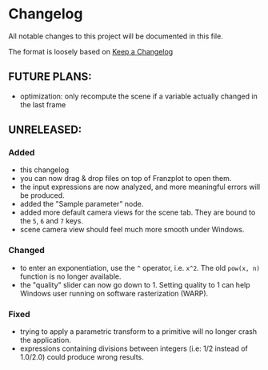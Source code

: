 # Changelog
All notable changes to this project will be documented in this file.

The format is loosely based on [Keep a Changelog](https://keepachangelog.com/en/1.0.0/)

## FUTURE PLANS:
- optimization: only recompute the scene if a variable actually changed in the last frame

## UNRELEASED:

### Added
- this changelog
- you can now drag & drop files on top of Franzplot to open them.
- the input expressions are now analyzed, and more meaningful errors will be produced.
- added the "Sample parameter" node.
- added more default camera views for the scene tab. They are bound to the `5`, `6` and `7` keys.
- scene camera view should feel much more smooth under Windows.

### Changed
- to enter an exponentiation, use the `^` operator, i.e. `x^2`. The old `pow(x, n)` function is no longer available.
- the "quality" slider can now go down to 1. Setting quality to 1 can help Windows user running on software rasterization (WARP).

### Fixed
- trying to apply a parametric transform to a primitive will no longer crash the application.
- expressions containing divisions between integers (i.e: 1/2 instead of 1.0/2.0) could produce wrong results.
